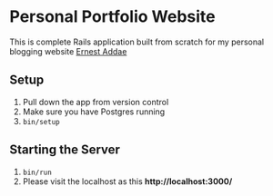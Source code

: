 # Personal Portfolio Website

This is complete Rails application built from scratch for my personal blogging website [Ernest Addae](https://www.earnestaddae.me)

## Setup

1. Pull down the app from version control
2. Make sure you have Postgres running
3. `bin/setup`

## Starting the Server

1. `bin/run`
2. Please visit the localhost as this **http://localhost:3000/**

